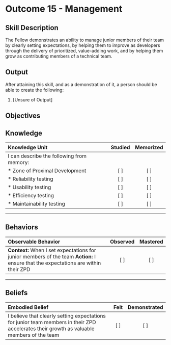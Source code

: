 # Outcome 15 - Management

**Skill Description**
----------
The Fellow demonstrates an ability to manage junior members of their team by clearly setting expectations, by helping them to improve as developers through the delivery of prioritized, value-adding work, and by helping them grow as contributing members of a technical team.

**Output**
----------
After attaining this skill, and as a demonstration of it, a person should be able to create the following:

1. [Unsure of Output]


**Objectives**
----------
## **Knowledge**


| Knowledge Unit   |      Studied      | Memorized |
|:-------------|:------------------:|:--------:|
| I can describe the following from memory: | | |
| * Zone of Proximal Development | [ ] | [ ]  |
| * Reliability testing     | [ ] | [ ]  |
| * Usability testing       | [ ] | [ ]  |
| * Efficiency testing      | [ ] | [ ]  |
| * Maintainability testing | [ ] | [ ]  |


----------


## **Behaviors**

| Observable Behavior   |      Observed      | Mastered |
|:-------------|:------------------:|:--------:|
| **Context:** When I set expectations for junior members of the team **Action:** I ensure that the expectations are within their ZPD | [ ] | [ ]  |


----------


## **Beliefs**


| Embodied Belief   |      Felt      | Demonstrated |
|:-------------|:------------------:|:--------:|
| I believe that clearly setting expectations for junior team members in their ZPD accelerates their growth as valuable members of the team | [ ] | [ ]  |
